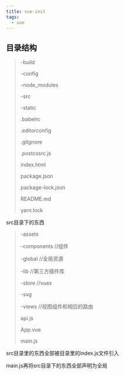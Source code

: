 ```yaml
---
title: vue-init
tags: 
  - vue
---
```


## 目录结构

> -build
>
> -config
>
> -node_modules
>
> -src
>
> -static
>
> .babelrc
>
> .editorconfig
>
> .gitgnore
>
> .postcssrc.js
>
> index.html
>
> package.json
>
> package-lock.json
>
> README.md
>
> yarn.lock
>
>



src目录下的东西

> -assets
>
> -components   //组件
>
> -global   //全局资源
>
> -lib  //第三方插件库
>
> -store  //vuex
>
> -svg   
>
> -views   //视图组件和相应的路由
>
> api.js
>
> App.vue
>
> main.js
>
>

src目录里的东西全部被目录里的index.js文件引入

main.js再将src目录下的东西全部声明为全局